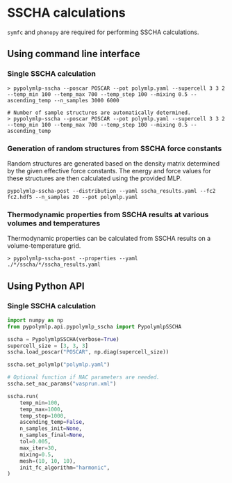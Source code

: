 # SSCHA calculations
`symfc` and `phonopy` are required for performing SSCHA calculations.

## Using command line interface
### Single SSCHA calculation
```shell
> pypolymlp-sscha --poscar POSCAR --pot polymlp.yaml --supercell 3 3 2 --temp_min 100 --temp_max 700 --temp_step 100 --mixing 0.5 --ascending_temp --n_samples 3000 6000

# Number of sample structures are automatically determined.
> pypolymlp-sscha --poscar POSCAR --pot polymlp.yaml --supercell 3 3 2 --temp_min 100 --temp_max 700 --temp_step 100 --mixing 0.5 --ascending_temp
```

### Generation of random structures from SSCHA force constants
Random structures are generated based on the density matrix determined by the given effective force constants. The energy and force values for these structures are then calculated using the provided MLP.
```shell
pypolymlp-sscha-post --distribution --yaml sscha_results.yaml --fc2 fc2.hdf5 --n_samples 20 --pot polymlp.yaml
```

### Thermodynamic properties from SSCHA results at various volumes and temperatures

Thermodynamic properties can be calculated from SSCHA results on a volume-temperature grid.
```shell
> pypolymlp-sscha-post --properties --yaml ./*/sscha/*/sscha_results.yaml
```
<!--
Phase boundary determination from SSCHA thermodynamic properties for two phases
```shell
# Transition temperature
> pypolymlp-sscha-post --transition hcp/sscha_properties.yaml bcc/sscha_properties.yaml

# Pressure-temperature phase boundary
> pypolymlp-sscha-post --boundary hcp/sscha_properties.yaml bcc/sscha_properties.yaml
```
-->

## Using Python API
### Single SSCHA calculation
```python
import numpy as np
from pypolymlp.api.pypolymlp_sscha import PypolymlpSSCHA

sscha = PypolymlpSSCHA(verbose=True)
supercell_size = [3, 3, 3]
sscha.load_poscar("POSCAR", np.diag(supercell_size))

sscha.set_polymlp("polymlp.yaml")

# Optional function if NAC parameters are needed.
sscha.set_nac_params("vasprun.xml")

sscha.run(
    temp_min=100,
    temp_max=1000,
    temp_step=1000,
    ascending_temp=False,
    n_samples_init=None,
    n_samples_final=None,
    tol=0.005,
    max_iter=30,
    mixing=0.5,
    mesh=(10, 10, 10),
    init_fc_algorithm="harmonic",
)
```
